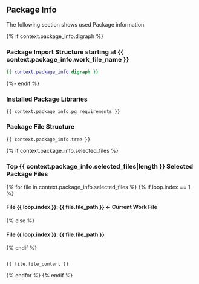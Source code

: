 ## Package Info
The following section shows used Package information.

{%   if context.package_info.digraph %}
### Package Import Structure starting at {{ context.package_info.work_file_name }}
```dot
{{ context.package_info.digraph }}
```
{%- endif %}

### Installed Package Libraries
```{{ context.package_info.req_format }}
{{ context.package_info.pg_requirements }}
```

### Package File Structure
```text
{{ context.package_info.tree }}
```

{% if context.package_info.selected_files %}
### Top {{ context.package_info.selected_files|length }} Selected Package Files
{% for file in context.package_info.selected_files %}
{% if loop.index == 1 %}
#### File {{ loop.index }}:  {{ file.file_path }} <- Current Work File
{% else %}
#### File {{ loop.index }}:  {{ file.file_path }}
{% endif %}
```{{ file.file_type }}

{{ file.file_content }}

```
{% endfor %}
{% endif %}
